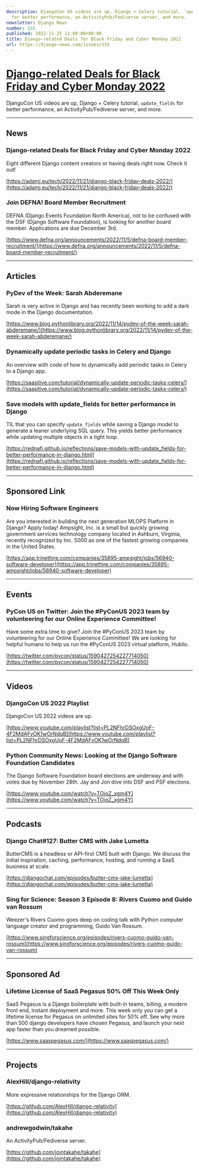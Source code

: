 ```yaml
---
description: DjangoCon US videos are up, Django + Celery tutorial, `update_fields`
  for better performance, an ActivityPub/Fediverse server, and more.
newsletter: Django News
number: 155
published: 2022-11-25 11:00:00+00:00
title: Django-related Deals for Black Friday and Cyber Monday 2022
url: https://django-news.com/issues/155
---
```


# [Django-related Deals for Black Friday and Cyber Monday 2022](https://django-news.com/issues/155)

DjangoCon US videos are up, Django + Celery tutorial, `update_fields` for better performance, an ActivityPub/Fediverse server, and more.

----

## News

### Django-related Deals for Black Friday and Cyber Monday 2022

<p>Eight different Django content creators or having deals right now. Check it out!</p>

[https://adamj.eu/tech/2022/11/21/django-black-friday-deals-2022/](https://adamj.eu/tech/2022/11/21/django-black-friday-deals-2022/)

### Join DEFNA! Board Member Recruitment

<p>DEFNA (Django Events Foundation North America), not to be confused with the DSF (Django Software Foundation), is looking for another board member. Applications are due December 3rd.</p>

[https://www.defna.org/announcements/2022/11/5/defna-board-member-recruitment/](https://www.defna.org/announcements/2022/11/5/defna-board-member-recruitment/)

----

## Articles

### PyDev of the Week: Sarah Abderemane

<p>Sarah is very active in Django and has recently been working to add a dark mode in the Django documentation.</p>

[https://www.blog.pythonlibrary.org/2022/11/14/pydev-of-the-week-sarah-abderemane/](https://www.blog.pythonlibrary.org/2022/11/14/pydev-of-the-week-sarah-abderemane/)

### Dynamically update periodic tasks in Celery and Django

<p>An overview with code of how to dynamically add periodic tasks in Celery to a Django app.</p>

[https://saasitive.com/tutorial/dynamically-update-periodic-tasks-celery/](https://saasitive.com/tutorial/dynamically-update-periodic-tasks-celery/)

### Save models with update_fields for better performance in Django

<p>TIL that you can specify <code>update_fields</code> while saving a Django model to generate a leaner underlying SQL query. This yields better performance while updating multiple objects in a tight loop.</p>

[https://rednafi.github.io/reflections/save-models-with-update_fields-for-better-performance-in-django.html](https://rednafi.github.io/reflections/save-models-with-update_fields-for-better-performance-in-django.html)

----

## Sponsored Link

### Now Hiring Software Engineers

<p>Are you interested in building the next generation MLOPS Platform in Django? Apply today! Ampsight, Inc. is a small but quickly growing government services technology company located in Ashburn, Virginia, recently recognized by Inc. 5000 as one of the fastest growing companies in the United States.</p>

[https://app.trinethire.com/companies/35895-ampsight/jobs/56940-software-developer](https://app.trinethire.com/companies/35895-ampsight/jobs/56940-software-developer)

----

## Events

### PyCon US on Twitter: Join the #PyConUS 2023 team by volunteering for our Online Experience Committee!

<p>Have some extra time to give? Join the #PyConUS 2023 team by volunteering for our Online Experience Committee! We are looking for helpful humans to help us run the #PyConUS 2023 virtual platform, Hubilo.</p>

[https://twitter.com/pycon/status/1590427254227714050](https://twitter.com/pycon/status/1590427254227714050)

----

## Videos

### DjangoCon US 2022 Playlist

<p>DjangoCon US 2022 videos are up.</p>

[https://www.youtube.com/playlist?list=PL2NFhrDSOxgUoF-4F2MdAFvOK1wOrNdqB](https://www.youtube.com/playlist?list=PL2NFhrDSOxgUoF-4F2MdAFvOK1wOrNdqB)

### Python Community News: Looking at the Django Software Foundation Candidates

<p>The Django Software Foundation board elections are underway and with votes due by November 28th. Jay and Jon dive into DSF and PSF elections.</p>

[https://www.youtube.com/watch?v=TOioZ_xgm4Y](https://www.youtube.com/watch?v=TOioZ_xgm4Y)

----

## Podcasts

### Django Chat#127: Butter CMS with Jake Lumetta

<p>ButterCMS is a headless or API-first CMS built with Django. We discuss the initial inspiration, caching, performance, hosting, and running a SaaS business at scale.</p>

[https://djangochat.com/episodes/butter-cms-jake-lumetta](https://djangochat.com/episodes/butter-cms-jake-lumetta)

### Sing for Science: Season 3 Episode 8: Rivers Cuomo and Guido van Rossum

<p>Weezer's Rivers Cuomo goes deep on coding talk with Python computer language creator and programming, Guido Van Rossum.</p>

[https://www.singforscience.org/episodes/rivers-cuomo-guido-van-rossum](https://www.singforscience.org/episodes/rivers-cuomo-guido-van-rossum)

----

## Sponsored Ad

### Lifetime License of SaaS Pegasus 50% Off This Week Only

<p>SaaS Pegasus is a Django boilerplate with built-in teams, billing, a modern front end, instant deployment and more. This week only you can get a lifetime license for Pegasus on unlimited sites for 50% off. See why more than 500 django developers have chosen Pegasus, and launch your next app faster than you dreamed possible.</p>

[https://www.saaspegasus.com/](https://www.saaspegasus.com/)

----

## Projects

### AlexHill/django-relativity

<p>More expressive relationships for the Django ORM.</p>

[https://github.com/AlexHill/django-relativity](https://github.com/AlexHill/django-relativity)

### andrewgodwin/takahe

<p>An ActivityPub/Fediverse server.</p>

[https://github.com/jointakahe/takahe](https://github.com/jointakahe/takahe)